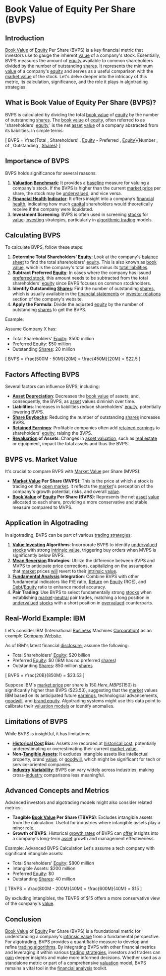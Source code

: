 # Book Value of Equity Per Share (BVPS)

## Introduction

[Book Value](../b/book_value.md) of [Equity](../e/equity.md) Per Share (BVPS) is a key financial metric that investors use to gauge the inherent [value](../v/value.md) of a company's stock. Essentially, BVPS measures the amount of [equity](../e/equity.md) available to common shareholders divided by the number of outstanding [shares](../s/shares.md). It represents the minimum [value](../v/value.md) of a company's [equity](../e/equity.md) and serves as a useful comparison with the [market value](../m/market_value.md) of the stock. Let's delve deeper into the intricacy of this metric, its calculation, significance, and the role it plays in algotrading strategies.

## What is Book Value of Equity Per Share (BVPS)?

BVPS is calculated by dividing the total [book value](../b/book_value.md) of [equity](../e/equity.md) by the number of outstanding [shares](../s/shares.md). The [book value](../b/book_value.md) of [equity](../e/equity.md), often referred to as 'shareholders' [equity](../e/equity.md),' is the net [asset](../a/asset.md) [value](../v/value.md) of a company abstracted from its liabilities. In simple terms:

\[ BVPS = \frac{Total \, Shareholders' \, [Equity](../e/equity.md) - Preferred \, [Equity](../e/equity.md)}{Number \, of \, Outstanding \, [Shares](../s/shares.md)} \]

## Importance of BVPS

BVPS holds significance for several reasons:

1. **[Valuation](../v/valuation.md) [Benchmark](../b/benchmark.md)**: It provides a [baseline](../b/baseline.md) measure for valuing a company's stock. If the BVPS is higher than the current [market price](../m/market_price.md) per share, the stock may be [undervalued](../u/undervalued.md), and vice versa.
2. **[Financial Health](../f/financial_health.md) [Indicator](../i/indicator.md)**: It offers insight into a company’s [financial health](../f/financial_health.md), indicating how much [capital](../c/capital.md) shareholders would theoretically receive if the company were liquidated.
3. **Investment Screening**: BVPS is often used in screening [stocks](../s/stock.md) for [value](../v/value.md)-[investing](../i/investing.md) strategies, particularly in [algorithmic trading](../a/accountability.md) models.

## Calculating BVPS

To calculate BVPS, follow these steps:

1. **Determine Total Shareholders' [Equity](../e/equity.md)**: Look at the company's [balance sheet](../b/balance_sheet.md) to find the total shareholders' [equity](../e/equity.md). This is also known as [book value](../b/book_value.md), which is the company's total assets minus its [total liabilities](../t/total_liabilities.md).
2. **Subtract Preferred [Equity](../e/equity.md)**: In cases where the company has issued [preferred stock](../p/preferred_stock.md), this amount needs to be subtracted from the total shareholders' [equity](../e/equity.md) since BVPS focuses on common stockholders.
3. **Identify Outstanding [Shares](../s/shares.md)**: Find the number of outstanding [shares](../s/shares.md), which is usually available in the [financial statements](../f/financial_statements.md) or [investor relations](../i/investor_relations.md) section of the company's website.
4. **Apply the Formula**: Divide the adjusted [equity](../e/equity.md) by the number of outstanding [shares](../s/shares.md) to get the BVPS.

Example:

Assume Company X has:
- Total Shareholders' [Equity](../e/equity.md): $500 million
- Preferred [Equity](../e/equity.md): $50 million
- Outstanding [Shares](../s/shares.md): 20 million

\[ BVPS = \frac{500M - 50M}{20M} = \frac{450M}{20M} = $22.5 \]

## Factors Affecting BVPS

Several factors can influence BVPS, including:

- **[Asset](../a/asset.md) [Depreciation](../d/depreciation.md)**: Decreases the [book value](../b/book_value.md) of assets, and, consequently, the BVPS, as [asset](../a/asset.md) values diminish over time.
- **Liabilities**: Increases in liabilities reduce shareholders' [equity](../e/equity.md), potentially lowering BVPS.
- **[Share Buybacks](../s/share_buybacks.md)**: Reducing the number of outstanding [shares](../s/shares.md) increases BVPS.
- **[Retained Earnings](../r/retained_earnings.md)**: Profitable companies often add [retained earnings](../r/retained_earnings.md) to shareholders' [equity](../e/equity.md), raising the BVPS.
- **[Revaluation](../r/revaluation.md) of Assets**: Changes in [asset valuation](../a/asset_valuation.md), such as [real estate](../r/real_estate.md) or equipment, impact the total assets and thus the BVPS.

## BVPS vs. Market Value

It's crucial to compare BVPS with [Market Value](../m/market_value.md) per Share (MVPS):

- **[Market Value](../m/market_value.md) Per Share (MVPS)**: This is the price at which a stock is trading on the [open market](../o/open_market.md). It reflects the [market](../m/market.md)'s perception of the company's growth potential, risks, and overall [value](../v/value.md).
- **[Book Value](../b/book_value.md) of [Equity](../e/equity.md) Per Share (BVPS)**: Represents the net [asset](../a/asset.md) [value](../v/value.md) allocated to each share, providing a more conservative and stable measure compared to MVPS.

## Application in Algotrading

In algotrading, BVPS can be part of various [trading strategies](../t/trading_strategies.md):

1. **[Value Investing](../v/value_investing.md) Algorithms**: Incorporate BVPS to identify [undervalued](../u/undervalued.md) [stocks](../s/stock.md) with strong [intrinsic value](../i/intrinsic_value.md), triggering buy orders when MVPS is significantly below BVPS.
2. **[Mean Reversion](../m/mean_reversion.md) Strategies**: Utilize the difference between BVPS and MVPS to anticipate price corrections, capitalizing on the assumption that [market](../m/market.md) prices [will](../w/will.md) revert to their [intrinsic value](../i/intrinsic_value.md).
3. **[Fundamental Analysis](../f/fundamental_analysis.md) Integration**: Combine BVPS with other fundamental indicators like P/E ratio, [Return](../r/return.md) on [Equity](../e/equity.md) (ROE), and [Debt](../d/debt.md)/[Equity](../e/equity.md) ratio to enhance model accuracy.
4. **Pair Trading**: Use BVPS to select fundamentally strong [stocks](../s/stock.md) when establishing [market](../m/market.md)-[neutral](../n/neutral.md) pair trades, matching a long position in [undervalued](../u/undervalued.md) [stocks](../s/stock.md) with a short position in [overvalued](../o/overvalued.md) counterparts.

## Real-World Example: IBM

Let's consider IBM (International [Business](../b/business.md) Machines [Corporation](../c/corporation.md)) as an example [Company Website](https://www.ibm.com).

As of IBM's latest financial [disclosure](../d/disclosure.md), assume the following:
- Total Shareholders' [Equity](../e/equity.md): $20 billion
- Preferred [Equity](../e/equity.md): $0 (IBM has no preferred [shares](../s/shares.md))
- Outstanding [Shares](../s/shares.md): 850 million [shares](../s/shares.md)

\[ BVPS = \frac{20B}{850M} = $23.53 \]

Suppose IBM's [market price](../m/market_price.md) per share is $150. Here, MBPS ($150) is significantly higher than BVPS ($23.53), suggesting that the [market](../m/market.md) values IBM based on its anticipated future [earnings](../e/earnings.md), technological advancements, [goodwill](../g/goodwill.md), and [brand equity](../b/brand_equity.md). Algotrading systems might use this data point to calibrate their [valuation models](../v/valuation_models.md) or identify anomalies.

## Limitations of BVPS

While BVPS is insightful, it has limitations:

- **[Historical Cost](../h/historical_cost.md) Bias**: Assets are recorded at [historical cost](../h/historical_cost.md), potentially underestimating or overestimating their current [market value](../m/market_value.md).
- **Non-[Tangible Assets](../t/tangible_asset.md)**: It excludes intangible assets like intellectual property, brand [value](../v/value.md), or [goodwill](../g/goodwill.md), which might be significant for tech or service-oriented companies.
- **[Industry](../i/industry.md) [Variability](../v/variability.md)**: BVPS can vary widely across industries, making cross-[industry](../i/industry.md) comparisons less meaningful.

## Advanced Concepts and Metrics

Advanced investors and algotrading models might also consider related metrics:

- **Tangible [Book Value](../b/book_value.md) Per Share (TBVPS)**: Excludes intangible assets from the calculation. Useful for industries where intangible assets play a minor role.
- **Growth of BVPS**: Historical [growth rates](../g/growth_rates_in_trading.md) of BVPS can [offer](../o/offer.md) insights into a company's long-term [asset](../a/asset.md) growth and management effectiveness.

Example: Advanced BVPS Calculation
Let's assume a tech company with significant intangible assets:

- Total Shareholders' [Equity](../e/equity.md): $800 million
- Intangible Assets: $200 million
- Preferred [Equity](../e/equity.md): $0
- Outstanding [Shares](../s/shares.md): 40 million

\[ TBVPS = \frac{800M - 200M}{40M} = \frac{600M}{40M} = $15 \]

By excluding intangibles, the TBVPS of $15 offers a more conservative view of the company's [value](../v/value.md).

## Conclusion

[Book Value](../b/book_value.md) of [Equity](../e/equity.md) Per Share (BVPS) is a foundational metric for understanding a company's [intrinsic value](../i/intrinsic_value.md) from a fundamental perspective. For algotrading, BVPS provides a quantifiable measure to develop and refine [trading algorithms](../t/trading_algorithms.md). By integrating BVPS with other financial metrics and leveraging it within various [trading strategies](../t/trading_strategies.md), investors and traders can [gain](../g/gain.md) deeper insights and make more informed decisions. Whether used as a standalone metric or part of a comprehensive [valuation](../v/valuation.md) model, BVPS remains a vital tool in the [financial analysis](../f/financial_analysis.md) toolkit.